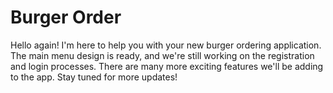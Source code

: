 # Burger Order

Hello again! I'm here to help you with your new burger ordering application. The main menu design is ready, and we're still working on the registration and login processes. There are many more exciting features we'll be adding to the app. Stay tuned for more updates!
